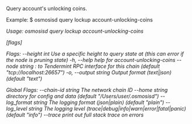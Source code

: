 Query account's unlocking coins.

Example:
$ osmosisd query lockup account-unlocking-coins <address>

Usage:
  osmosisd query lockup account-unlocking-coins <address> [flags]

Flags:
      --height int      Use a specific height to query state at (this can error if the node is pruning state)
  -h, --help            help for account-unlocking-coins
      --node string     <host>:<port> to Tendermint RPC interface for this chain (default "tcp://localhost:26657")
  -o, --output string   Output format (text|json) (default "text")

Global Flags:
      --chain-id string     The network chain ID
      --home string         directory for config and data (default "/Users/user/.osmosisd")
      --log_format string   The logging format (json|plain) (default "plain")
      --log_level string    The logging level (trace|debug|info|warn|error|fatal|panic) (default "info")
      --trace               print out full stack trace on errors
